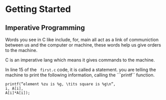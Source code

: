 # Getting Started


## Imperative Programming
Words you see in C like include, for, main all act as a link of communiction between us and the computer or machine, these words help us give orders to the machine.

C is an imperative lang which means it gives commands to the machine.

In line 15 of the ``` first.c``` code, it is called a statement. you are telling the machine to print the following information, calling the ```printf`` function.


```
printf(”element %zu is %g, \tits square is %g\n”,
i, A[i],
A[i]*A[i]);
```



